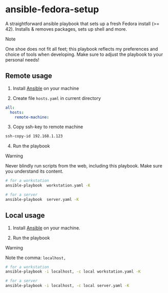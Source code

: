 # ansible-fedora-setup

A straightforward ansible playbook that sets up a fresh Fedora install (>= 42). Installs & removes packages, sets up shell and more.

>[!NOTE]
>One shoe does not fit all feet; this playbook reflects my preferences and choice of tools when developing. Make sure to adjust the playbook to your personal needs!

## Remote usage

1. Install [Ansible](https://docs.ansible.com/ansible/latest/installation_guide/intro_installation.html) on your machine

2. Create file `hosts.yaml` in current directory

```yaml
all:
  hosts:
    remote-machine:
```

3. Copy ssh-key to remote machine

```bash
ssh-copy-id 192.168.1.123
```

4. Run the playbook

> [!WARNING]  
> Never blindly run scripts from the web, including this playbook. Make sure you understand its content.


```bash
# for a workstation
ansible-playbook  workstation.yaml -K

# for a server
ansible-playbook  server.yaml -K
```

## Local usage

1. Install [Ansible](https://docs.ansible.com/ansible/latest/installation_guide/intro_installation.html) on your machine.

2. Run the playbook

> [!WARNING]  
> Note the comma: `localhost,`

```bash
# for a workstation
ansible-playbook -i localhost, -c local workstation.yaml -K

# for a server
ansible-playbook -i localhost, -c local server.yaml -K
```
